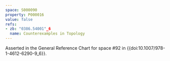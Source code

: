 ```yaml
---
space: S000090
property: P000016
value: false
refs:
- zb: "0386.54001"_6
  name: Counterexamples in Topology
---
```


Asserted in the General Reference Chart for space #92 in
{{doi:10.1007/978-1-4612-6290-9_6}}.
